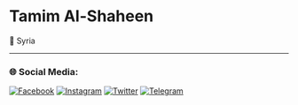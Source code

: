 # Tamim Al-Shaheen

📍 Syria  

---

### 🌐 Social Media:
[![Facebook](https://img.shields.io/badge/Facebook-1877F2?style=for-the-badge&logo=facebook&logoColor=white)](https://facebook.com/tamimalshaheen)
[![Instagram](https://img.shields.io/badge/Instagram-E4405F?style=for-the-badge&logo=instagram&logoColor=white)](https://instagram.com/tamimalshaheen)
[![Twitter](https://img.shields.io/badge/X-000000?style=for-the-badge&logo=x&logoColor=white)](https://x.com/Tamim_Alshaheen)
[![Telegram](https://img.shields.io/badge/Telegram-26A5E4?style=for-the-badge&logo=telegram&logoColor=white)](https://t.me/Tamimalshaheen)
